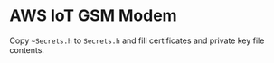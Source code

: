# AWS IoT GSM Modem

Copy `~Secrets.h` to `Secrets.h` and fill certificates and private key file contents.
